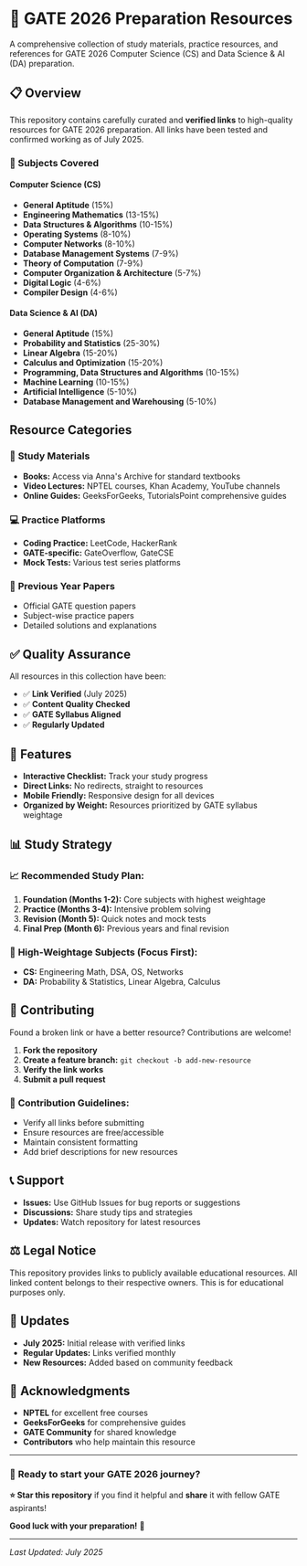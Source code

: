 # 🎯 GATE 2026 Preparation Resources

A comprehensive collection of study materials, practice resources, and references for GATE 2026 Computer Science (CS) and Data Science & AI (DA) preparation.

## 📋 Overview

This repository contains carefully curated and **verified links** to high-quality resources for GATE 2026 preparation. All links have been tested and confirmed working as of July 2025.

### 🎯 Subjects Covered

#### Computer Science (CS)
- **General Aptitude** (15%)
- **Engineering Mathematics** (13-15%)
- **Data Structures & Algorithms** (10-15%)
- **Operating Systems** (8-10%)
- **Computer Networks** (8-10%)
- **Database Management Systems** (7-9%)
- **Theory of Computation** (7-9%)
- **Computer Organization & Architecture** (5-7%)
- **Digital Logic** (4-6%)
- **Compiler Design** (4-6%)

#### Data Science & AI (DA)
- **General Aptitude** (15%)
- **Probability and Statistics** (25-30%)
- **Linear Algebra** (15-20%)
- **Calculus and Optimization** (15-20%)
- **Programming, Data Structures and Algorithms** (10-15%)
- **Machine Learning** (10-15%)
- **Artificial Intelligence** (5-10%)
- **Database Management and Warehousing** (5-10%)

##  Resource Categories

### 📖 **Study Materials**
- **Books:** Access via Anna's Archive for standard textbooks
- **Video Lectures:** NPTEL courses, Khan Academy, YouTube channels
- **Online Guides:** GeeksForGeeks, TutorialsPoint comprehensive guides

### 💻 **Practice Platforms**
- **Coding Practice:** LeetCode, HackerRank
- **GATE-specific:** GateOverflow, GateCSE
- **Mock Tests:** Various test series platforms

### 📝 **Previous Year Papers**
- Official GATE question papers
- Subject-wise practice papers
- Detailed solutions and explanations

## ✅ Quality Assurance

All resources in this collection have been:
- ✅ **Link Verified** (July 2025)
- ✅ **Content Quality Checked**
- ✅ **GATE Syllabus Aligned**
- ✅ **Regularly Updated**

## 🔧 Features

- **Interactive Checklist:** Track your study progress
- **Direct Links:** No redirects, straight to resources
- **Mobile Friendly:** Responsive design for all devices
- **Organized by Weight:** Resources prioritized by GATE syllabus weightage

## 📊 Study Strategy

### 📈 **Recommended Study Plan:**
1. **Foundation (Months 1-2):** Core subjects with highest weightage
2. **Practice (Months 3-4):** Intensive problem solving
3. **Revision (Month 5):** Quick notes and mock tests
4. **Final Prep (Month 6):** Previous years and final revision

### 🎯 **High-Weightage Subjects (Focus First):**
- **CS:** Engineering Math, DSA, OS, Networks
- **DA:** Probability & Statistics, Linear Algebra, Calculus

## 🤝 Contributing

Found a broken link or have a better resource? Contributions are welcome!

1. **Fork the repository**
2. **Create a feature branch:** `git checkout -b add-new-resource`
3. **Verify the link works**
4. **Submit a pull request**

### 📝 **Contribution Guidelines:**
- Verify all links before submitting
- Ensure resources are free/accessible
- Maintain consistent formatting
- Add brief descriptions for new resources

## 📞 Support

- **Issues:** Use GitHub Issues for bug reports or suggestions
- **Discussions:** Share study tips and strategies
- **Updates:** Watch repository for latest resources

## ⚖️ Legal Notice

This repository provides links to publicly available educational resources. All linked content belongs to their respective owners. This is for educational purposes only.

## 📅 Updates

- **July 2025:** Initial release with verified links
- **Regular Updates:** Links verified monthly
- **New Resources:** Added based on community feedback

## 🌟 Acknowledgments

- **NPTEL** for excellent free courses
- **GeeksForGeeks** for comprehensive guides
- **GATE Community** for shared knowledge
- **Contributors** who help maintain this resource

---

### 🎯 **Ready to start your GATE 2026 journey?**

**⭐ Star this repository** if you find it helpful and **share** it with fellow GATE aspirants!

**Good luck with your preparation!** 🚀

---

*Last Updated: July 2025*
